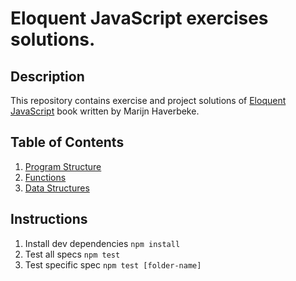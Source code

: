 # Eloquent JavaScript exercises solutions.

## Description

This repository contains exercise and project solutions of [Eloquent JavaScript](https://eloquentjavascript.net/) book written by Marijn Haverbeke.

## Table of Contents

1. [Program Structure](program-structure/index.js)
2. [Functions](functions/index.js)
3. [Data Structures](data-structures/index.js)

## Instructions

1. Install dev dependencies `npm install`
2. Test all specs `npm test`
3. Test specific spec `npm test [folder-name]`
